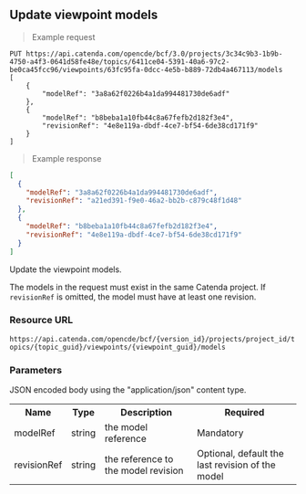 ## Update viewpoint models

> Example request

```http
PUT https://api.catenda.com/opencde/bcf/3.0/projects/3c34c9b3-1b9b-4750-a4f3-0641d58fe48e/topics/6411ce04-5391-40a6-97c2-be0ca45fcc96/viewpoints/63fc95fa-0dcc-4e5b-b889-72db4a467113/models
[
    {
        "modelRef": "3a8a62f0226b4a1da994481730de6adf"
    },
    {
        "modelRef": "b8beba1a10fb44c8a67fefb2d182f3e4",
        "revisionRef": "4e8e119a-dbdf-4ce7-bf54-6de38cd171f9"
    }
]
```

> Example response

```json
[
  {
    "modelRef": "3a8a62f0226b4a1da994481730de6adf",
    "revisionRef": "a21ed391-f9e0-46a2-bb2b-c879c48f1d48"
  },
  {
    "modelRef": "b8beba1a10fb44c8a67fefb2d182f3e4",
    "revisionRef": "4e8e119a-dbdf-4ce7-bf54-6de38cd171f9"
  }
]
```

Update the viewpoint models.

The models in the request must exist in the same Catenda project.
If `revisionRef` is omitted, the model must have at least one revision.

### Resource URL

`https://api.catenda.com/opencde/bcf/{version_id}/projects/project_id/topics/{topic_guid}/viewpoints/{viewpoint_guid}/models`

### Parameters

JSON encoded body using the "application/json" content type.

<table class="table">
    <tr><th>Name</th><th>Type</th><th>Description</th><th>Required</th></tr>
    <tr>
        <td>modelRef</td>
        <td>string</td>
        <td>the model reference</td>
        <td>Mandatory</td>
    </tr>
    <tr>
        <td>revisionRef</td>
        <td>string</td>
        <td>the reference to the model revision</td>
        <td>Optional, default the last revision of the model</td>
    </tr>
</table>
